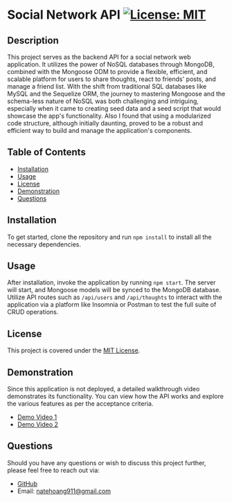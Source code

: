 # Social Network API [![License: MIT](https://img.shields.io/badge/License-MIT-yellow.svg)](https://opensource.org/licenses/MIT)

## Description

This project serves as the backend API for a social network web application. It utilizes the power of NoSQL databases through MongoDB, combined with the Mongoose ODM to provide a flexible, efficient, and scalable platform for users to share thoughts, react to friends' posts, and manage a friend list. With the shift from traditional SQL databases like MySQL and the Sequelize ORM, the journey to mastering Mongoose and the schema-less nature of NoSQL was both challenging and intriguing, especially when it came to creating seed data and a seed script that would showcase the app's functionality. Also I found that using a modularized code structure, although initially daunting, proved to be a robust and efficient way to build and manage the application's components.

## Table of Contents

- [Installation](#installation)
- [Usage](#usage)
- [License](#license)
- [Demonstration](#demonstration)
- [Questions](#questions)

## Installation

To get started, clone the repository and run `npm install` to install all the necessary dependencies.

## Usage

After installation, invoke the application by running `npm start`. The server will start, and Mongoose models will be synced to the MongoDB database. Utilize API routes such as `/api/users` and `/api/thoughts` to interact with the application via a platform like Insomnia or Postman to test the full suite of CRUD operations.

## License

This project is covered under the [MIT License](https://opensource.org/licenses/MIT).

## Demonstration

Since this application is not deployed, a detailed walkthrough video demonstrates its functionality. You can view how the API works and explore the various features as per the acceptance criteria.

- [Demo Video 1](https://drive.google.com/file/d/1UD7zXmp5ka1FRR-InIJJhggRnzxmoC0w/view)
- [Demo Video 2](https://drive.google.com/file/d/1BPX-svpXCi8PJ6hs0YKUl6kgUcQ-rmK4/view)

## Questions

Should you have any questions or wish to discuss this project further, please feel free to reach out via:

- [GitHub](https://github.com/n8hoang)
- Email: natehoang911@gmail.com
